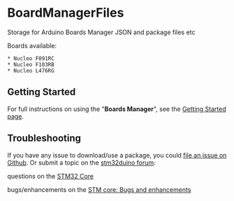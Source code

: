 # BoardManagerFiles
Storage for Arduino Boards Manager JSON and package files etc

Boards available:

	* Nucleo F091RC
	* Nucleo F103RB
	* Nucleo L476RG

## Getting Started

For full instructions on using the "**Boards Manager**", see the [Getting Started page](https://github.com/stm32duino/wiki/wiki/Getting-Started).

## Troubleshooting

If you have any issue to download/use a package, you could [file an issue on Github](https://github.com/stm32duino/BoardManagerFiles/issues/new).
Or submit a topic on the [stm32duino forum](http://stm32duino.com):

 questions on the [STM32 Core](http://stm32duino.com/viewforum.php?f=48)

 bugs/enhancements on the [STM core: Bugs and enhancements](http://stm32duino.com/viewforum.php?f=49)

